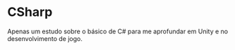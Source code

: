 # CSharp
 
Apenas um estudo sobre o básico de C# para me aprofundar em Unity e no desenvolvimento de jogo.
